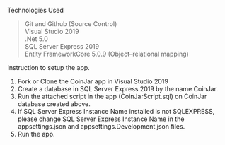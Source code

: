 Technologies Used
>Git and Github (Source Control)</br>
>Visual Studio 2019</br>
>.Net 5.0 </br>
>SQL Server Express 2019 </br>
>Entity FrameworkCore 5.0.9 (Object–relational mapping) </br>

Instruction to setup the app. </br>
1. Fork or Clone the CoinJar app in Visual Studio 2019</br>
2. Create a database in SQL Server Express 2019 by the name CoinJar.</br>
3. Run the attached script in the app (CoinJarScript.sql) on CoinJar database created above.</br>
4. If SQL Server Express Instance Name installed is not SQLEXPRESS, please change SQL Server Express Instance Name in the appsettings.json and appsettings.Development.json files.</br>
5. Run the app.</br></br>
